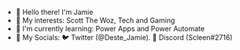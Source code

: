 - 👋 Hello there! I'm Jamie 
- 👀 My interests: Scott The Woz, Tech and Gaming 
- 🌿 I'm currently learning: Power Apps and Power Automate
- 📱 My Socials: 🐦 Twitter (@Deste_Jamie). 💬 Discord (Scleen#2716)

<!---
JamieTech273/JamieTech273 is a ✨ special ✨ repository because its `README.md` (this file) appears on your GitHub profile.
You can click the Preview link to take a look at your changes.
--->
